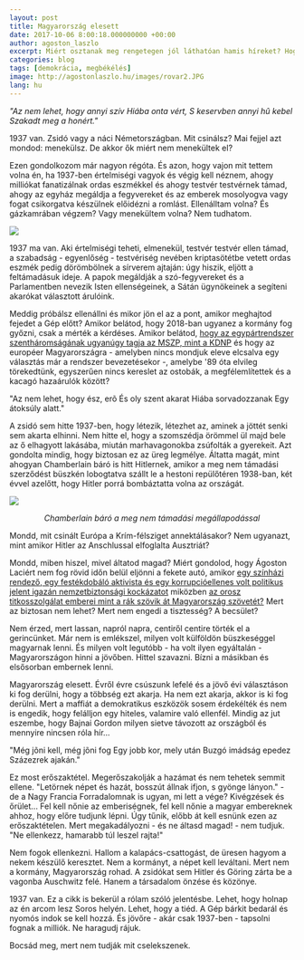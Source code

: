 ```yaml
---
layout: post
title: Magyarország elesett
date: 2017-10-06 8:00:18.000000000 +00:00
author: agoston_laszlo
excerpt: Miért osztanak meg rengetegen jól láthatóan hamis híreket? Hogy lehet valaki annyira hülye, hogy átverést tár az ismerősei elé? Komolyan nem is értem... Idióták ezek? Nem. Legalábbis nem tartom magamat annak, pedig én is megtettem.
categories: blog
tags: [demokrácia, megbékélés]
image: http://agostonlaszlo.hu/images/rovar2.JPG
lang: hu
---
```

*"Az nem lehet, hogy annyi szív
Hiába onta vért,
S keservben annyi hû kebel
Szakadt meg a honért."* 

1937 van. Zsidó vagy a náci Németországban. Mit csinálsz? Mai fejjel azt mondod: menekülsz. De akkor ők miért nem menekültek el? 

Ezen gondolkozom már nagyon régóta. És azon, hogy vajon mit tettem volna én, ha 1937-ben értelmiségi vagyok és végig kell néznem, ahogy milliókat fanatizálnak ordas eszmékkel és ahogy testvér testvérnek támad, ahogy az egyház megáldja a fegyvereket és az emberek mosolyogva vagy fogat csikorgatva készülnek előidézni a romlást. Ellenálltam volna? És gázkamrában végzem? Vagy menekültem volna? Nem tudhatom.

![](http://agostonlaszlo.hu/images/Chamberlain.jpg)

1937 ma van. Aki értelmiségi teheti, elmenekül, testvér testvér ellen támad, a szabadság - egyenlőség - testvériség nevében kriptasötétbe vetett ordas eszmék pedig dörömbölnek a sírverem ajtaján: úgy hiszik, eljött a feltámadásuk ideje. A papok megáldják a szó-fegyvereket és a Parlamentben nevezik Isten ellenségeinek, a Sátán ügynökeinek a segíteni akarókat választott árulóink.

Meddig próbálsz ellenállni és mikor jön el az a pont, amikor meghajtod fejedet a Gép előtt? Amikor belátod, hogy 2018-ban ugyanez a kormány fog győzni, csak a mérték a kérdéses. Amikor belátod, [hogy az egypártrendszer szentháromságának ugyanúgy tagja az MSZP, mint a KDNP](http://24.hu/kozelet/2017/10/07/havas-szinjatek-volt-a-vita-molnar-a-fidesz-kottajabol-jatszott/) és hogy az européer Magyarországra - amelyben nincs mondjuk eleve elcsalva egy választás már a rendszer bevezetésekor -, amelybe '89 óta elvileg törekedtünk, egyszerűen nincs kereslet az ostobák, a megfélemlítettek és a kacagó hazaárulók között?

"Az nem lehet, hogy ész, erõ
És oly szent akarat
Hiába sorvadozzanak
Egy átoksúly alatt."

A zsidó sem hitte 1937-ben, hogy létezik, létezhet az, aminek a jöttét senki sem akarta elhinni. Nem hitte el, hogy a szomszédja örömmel ül majd bele az ő elhagyott lakásába, miután marhavagonokba zsúfolták a gyerekeit. Azt gondolta mindig, hogy biztosan ez az üreg legmélye. Áltatta magát, mint ahogyan Chamberlain báró is hitt Hitlernek, amikor a meg nem támadási szerződést büszkén lobogtatva szállt le a hestoni repülőtéren 1938-ban, két évvel azelőtt, hogy Hitler porrá bombáztatta volna az országát.

![](http://agostonlaszlo.hu/images/Chamberlain.jpg)
<center><i>Chamberlain báró a meg nem támadási megállapodással</i></center>

Mondd, mit csinált Európa a Krím-félsziget annektálásakor? Nem ugyanazt, mint amikor Hitler az Anschlussal elfoglalta Ausztriát? 

Mondd, miben hiszel, mivel áltatod magad? Miért gondolod, hogy Ágoston Laciért nem fog rövid időn belül eljönni a fekete autó, amikor [egy színházi rendező, egy festékdobáló aktivista és egy korrupcióellenes volt politikus jelent igazán nemzetbiztonsági kockázatot](http://index.hu/belfold/2017/09/12/ok_a_kormany_szerint_a_felforgatok/) miközben [az orosz titkosszolgálat emberei mint a rák szövik át Magyarország szövetét?](http://index.hu/belfold/2017/03/21/titkosszolga_orosz_fenyegetes_romagyilkossag_interju/) Mert az biztosan nem lehet? Mert nem engedi a tisztesség? A becsület?

Nem érzed, mert lassan, napról napra, centiről centire törték el a gerincünket. Már nem is emlékszel, milyen volt külföldön büszkeséggel magyarnak lenni. És milyen volt legutóbb - ha volt ilyen egyáltalán - Magyarországon hinni a jövőben. Hittel szavazni. Bízni a másikban és elsősorban embernek lenni.

Magyarország elesett. Évről évre csúszunk lefelé és a jövő évi választáson ki fog derülni, hogy a többség ezt akarja. Ha nem ezt akarja, akkor is ki fog derülni. Mert a maffiát a demokratikus eszközök sosem érdekélték és nem is engedik, hogy felálljon egy hiteles, valamire való ellenfél. Mindig az jut eszembe, hogy Bajnai Gordon milyen sietve távozott az országból és mennyire nincsen róla hír...

"Még jõni kell, még jõni fog
Egy jobb kor, mely után
Buzgó imádság epedez
Százezrek ajakán."

Ez most erőszaktétel. Megerőszakolják a hazámat és nem tehetek semmit ellene. "Letörnek népet és hazát, bosszút állnak ifjon, s gyönge lányon." - de a Nagy Francia Forradalomnak is ugyan, mi lett a vége? Kivégzések és őrület... Fel kell nőnie az emberiségnek, fel kell nőnie a magyar embereknek ahhoz, hogy előre tudjunk lépni. Úgy tűnik, előbb át kell esnünk ezen az erőszaktételen. Mert megakadályozni - és ne áltasd magad! - nem tudjuk. "Ne ellenkezz, hamarabb túl leszel rajta!"

Nem fogok ellenkezni. Hallom a kalapács-csattogást, de üresen hagyom a nekem készülő keresztet. Nem a kormányt, a népet kell leváltani. Mert nem a kormány, Magyarország rohad. A zsidókat sem Hitler és Göring zárta be a vagonba Auschwitz felé. Hanem a társadalom önzése és közönye. 

1937 van. Ez a cikk is bekerül a rólam szóló jelentésbe. Lehet, hogy holnap az én arcom lesz Soros helyén. Lehet, hogy a tiéd. A Gép bárkit bedarál és nyomós indok se kell hozzá. És jövőre - akár csak 1937-ben - tapsolni fognak a milliók. Ne haragudj rájuk.

Bocsád meg, mert nem tudják mit cselekszenek.
